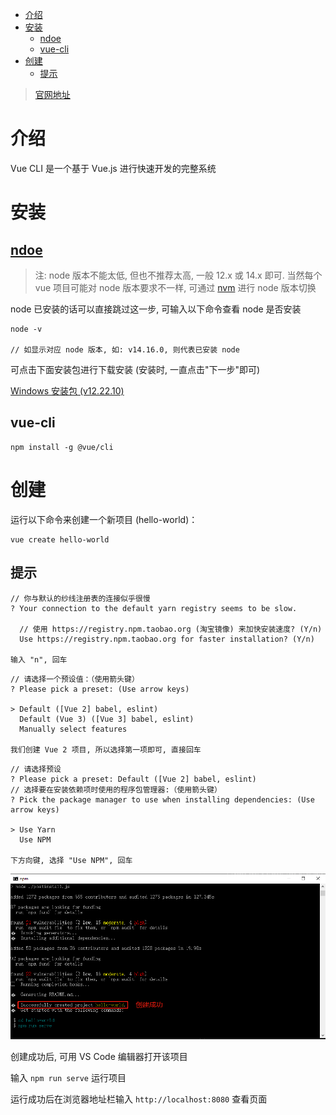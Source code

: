<!--
 * @Description: 脚手架
 * @Author: shenxh
 * @Date: 2022-02-16 15:32:11
 * @LastEditors: shenxh
 * @LastEditTime: 2022-02-16 16:59:03
-->

- [介绍](#介绍)
- [安装](#安装)
  - [ndoe](#ndoe)
  - [vue-cli](#vue-cli)
- [创建](#创建)
  - [提示](#提示)

> [官网地址](https://cli.vuejs.org/zh/)

# 介绍
Vue CLI 是一个基于 Vue.js 进行快速开发的完整系统

# 安装
## [ndoe](http://nodejs.cn/download/)

> 注: node 版本不能太低, 但也不推荐太高, 一般 12.x 或 14.x 即可. 当然每个 vue 项目可能对 node 版本要求不一样, 可通过 [nvm](https://github.com/coreybutler/nvm-windows/releases/download/1.1.9/nvm-setup.zip) 进行 node 版本切换

node 已安装的话可以直接跳过这一步, 可输入以下命令查看 node 是否安装
```
node -v

// 如显示对应 node 版本, 如: v14.16.0, 则代表已安装 node
```

可点击下面安装包进行下载安装 (安装时, 一直点击"下一步"即可)

[Windows 安装包 (v12.22.10)](https://registry.npmmirror.com/-/binary/node/latest-v12.x/node-v12.22.10-x64.msi)


## vue-cli
```
npm install -g @vue/cli
```

# 创建
运行以下命令来创建一个新项目 (hello-world)：
```
vue create hello-world
```

## 提示
```
// 你与默认的纱线注册表的连接似乎很慢
? Your connection to the default yarn registry seems to be slow.

  // 使用 https://registry.npm.taobao.org (淘宝镜像) 来加快安装速度? (Y/n)
  Use https://registry.npm.taobao.org for faster installation? (Y/n)

输入 "n", 回车
```
```
// 请选择一个预设值：（使用箭头键）
? Please pick a preset: (Use arrow keys)

> Default ([Vue 2] babel, eslint)
  Default (Vue 3) ([Vue 3] babel, eslint)
  Manually select features

我们创建 Vue 2 项目, 所以选择第一项即可, 直接回车
```
```
// 请选择预设
? Please pick a preset: Default ([Vue 2] babel, eslint)
// 选择要在安装依赖项时使用的程序包管理器:（使用箭头键）
? Pick the package manager to use when installing dependencies: (Use arrow keys)

> Use Yarn
  Use NPM

下方向键, 选择 "Use NPM", 回车
```

![](images/1645002015162.png)

创建成功后, 可用 VS Code 编辑器打开该项目

输入 `npm run serve` 运行项目

运行成功后在浏览器地址栏输入 `http://localhost:8080` 查看页面
